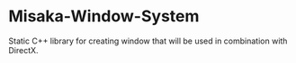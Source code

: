 # Misaka-Window-System
Static C++ library for creating window that will be used in combination with DirectX.
